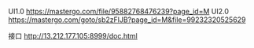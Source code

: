 UI1.0   https://mastergo.com/file/95882768476239?page_id=M
UI2.0   https://mastergo.com/goto/sb2zFlJB?page_id=M&file=99232320525629

接口   http://13.212.177.105:8999/doc.html